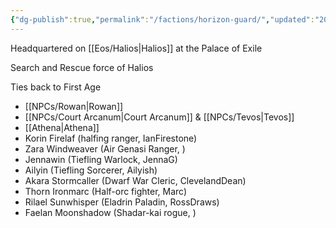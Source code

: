 ```yaml
---
{"dg-publish":true,"permalink":"/factions/horizon-guard/","updated":"2024-12-22T21:26:16.755-06:00"}
---
```



Headquartered on [[Eos/Halios\|Halios]] at the Palace of Exile

Search and Rescue force of Halios

Ties back to First Age

- [[NPCs/Rowan\|Rowan]]
- [[NPCs/Court Arcanum\|Court Arcanum]] & [[NPCs/Tevos\|Tevos]]
- [[Athena\|Athena]]
- Korin Firelaf (halfing ranger, IanFirestone)
- Zara Windweaver (Air Genasi Ranger, )
- Jennawin (Tiefling Warlock, JennaG)
- Ailyin (Tiefling Sorcerer, Ailyish)
- Akara Stormcaller (Dwarf War Cleric, ClevelandDean)
- Thorn Ironmarc (Half-orc fighter, Marc)
- Rilael Sunwhisper (Eladrin Paladin, RossDraws)
- Faelan Moonshadow (Shadar-kai rogue, )